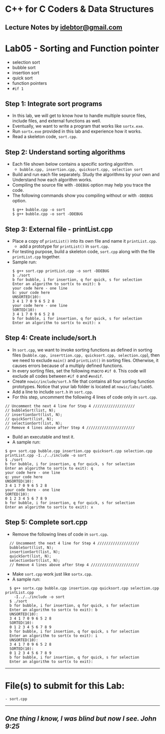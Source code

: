 # C++ for C Coders & Data Structures
Lecture Notes by idebtor@gmail.com
-------------------
# Lab05 - Sorting and Function pointer

  - selection sort
  - bubble sort
  - insertion sort
  - quick sort
  - function pointers
  - `#if 1`

## Step 1: Integrate sort programs
  - In this lab, we will get to know how to handle multiple source files,   include files, and external functions as well.
  - Eventually, we want to write a program that works like `sortx.exe`.  
  - Run `sortx.exe` provided in this lab and experience how it works.  
  - Read a skeleton code, `sort.cpp`.

## Step 2: Understand sorting algorithms

  - Each file shown below contains a specific sorting algorithm.
      - `bubble.cpp, insertion.cpp, quicksort.cpp, selection sort`
  - Build and run each file separately. Study the algorithms by your own and
    Understand how each algorithm works.
  - Compiling the source file with `-DDEBUG` option may help you trace the code.
  - The following commands show you compiling without or with `-DDEBUG` option.
    ```
    $ g++ bubble.cpp -o sort
    $ g++ bubble.cpp -o sort -DDEBUG
    ```

## Step 3: External file - printList.cpp

  - Place a copy of `printList()` into its own file and name it `printList.cpp`.
      - add a prototype for `printList()` in `sort.cpp`.
  - For testing purpose, build a skeleton code, `sort.cpp` along with the file `printList.cpp` together.
  - Sample run:
    ```
    $ g++ sort.cpp printList.cpp -o sort -DDEBUG
    $ ./sort
    b for bubble, i for insertion, q for quick, s for selection
    Enter an algorithm to sort(x to exit): b
    your code here - one line
    b: your code here
    UNSORTED(10):
    3 4 1 7 0 9 6 5 2 8
    your code here - one line
    SORTED(10):
    3 4 1 7 0 9 6 5 2 8
    b for bubble, i for insertion, q for quick, s for selection
    Enter an algorithm to sort(x to exit): x
    ```

## Step 4: Create include/sort.h

  - In `sort.cpp`, we want to invoke sorting functions as defined in sorting files (`bubble.cpp, inserttion.cpp, quicksort.cpp, selection.cpp`), then we need to exclude `main()` and `printList()` in sorting files. Otherwise, it causes errors because of a multiply defined functions.
  - In every sorting files, set the following macro `#if 0`. This code will exclude all codes between `#if 0` and `#endif`.
  - Create `nowic/include/sort.h` file that contains all four sorting function
    prototypes. Notice that your lab folder is located at `nowic/labs/lab05`.
  - Add a line to include `sort.h` in `sort.cpp`.
  - For this step, uncomment the following 4 lines of code only in `sort.cpp`.

  ```
  // Uncomment the next 4 line for Step 4 ///////////////////
  // bubbleSort(list, N);
  // insertionSort(list, N);
  // quickSort(list, N);
  // selectionSort(list, N);
  // Remove 4 lines above after Step 4 //////////////////////
  ```
  - Build an executable and test it.
  - A sample run:

  ```
  $ g++ sort.cpp bubble.cpp insertion.cpp quicksort.cpp selection.cpp printList.cpp -I../../include -o sort
  $ ./sort
  b for bubble, i for insertion, q for quick, s for selection
  Enter an algorithm to sort(x to exit): q
  your code here - one line
  q: your code here
  UNSORTED(10):
  3 4 1 7 0 9 6 5 2 8
  your code here - one line
  SORTED(10):
  0 1 2 3 4 5 6 7 8 9
  b for bubble, i for insertion, q for quick, s for selection
  Enter an algorithm to sort(x to exit): x
  ```

## Step 5: Complete sort.cpp

  - Remove the following lines of code in `sort.cpp`.
  ```
    // Uncomment the next 4 line for Step 4 ///////////////////
    bubbleSort(list, N);
    insertionSort(list, N);
    quickSort(list, N);
    selectionSort(list, N);
    // Remove 4 lines above after Step 4 //////////////////////
  ```
  - Make `sort.cpp` work just like `sortx.cpp`.
  - A sample run:
  ```
    $ g++ sortx.cpp bubble.cpp insertion.cpp quicksort.cpp selection.cpp printList.cpp
      -I../../include -o sort
    $ ./sort
    b for bubble, i for insertion, q for quick, s for selection
    Enter an algorithm to sort(x to exit): b
    UNSORTED(10):
    3 4 1 7 0 9 6 5 2 8
    SORTED(10):
    0 1 2 3 4 5 6 7 8 9
    b for bubble, i for insertion, q for quick, s for selection
    Enter an algorithm to sort(x to exit): i
    UNSORTED(10):
    3 4 1 7 0 9 6 5 2 8
    SORTED(10):
    0 1 2 3 4 5 6 7 8 9
    b for bubble, i for insertion, q for quick, s for selection
    Enter an algorithm to sort(x to exit):
  ```
---------------------------------------------
# File(s) to submit for this Lab:
    - sort.cpp


----------------------------

_One thing I know, I was blind but now I see. John 9:25_
----------------------------
